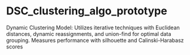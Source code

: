 # DSC_clustering_algo_prototype
Dynamic Clustering Model: Utilizes iterative techniques with Euclidean distances, dynamic reassignments, and union-find for optimal data grouping. Measures performance with silhouette and Calinski-Harabasz scores
